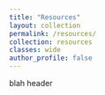 ```yaml
---
title: "Resources"
layout: collection
permalink: /resources/
collection: resources
classes: wide
author_profile: false
---
```


blah header
